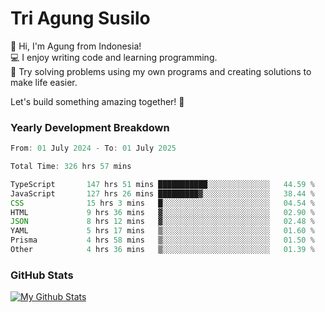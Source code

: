 # Tri Agung Susilo

👋 Hi, I'm Agung from Indonesia!<br>
💻 I enjoy writing code and learning programming.<br>
🧠 Try solving problems using my own programs and creating solutions to make life easier.

Let's build something amazing together! 🚀

### Yearly Development Breakdown

<!--START_SECTION:waka-->

```TypeScript JavaScript PHP
From: 01 July 2024 - To: 01 July 2025

Total Time: 326 hrs 57 mins

TypeScript       147 hrs 51 mins ███████████░░░░░░░░░░░░░░   44.59 %
JavaScript       127 hrs 26 mins █████████▓░░░░░░░░░░░░░░░   38.44 %
CSS              15 hrs 3 mins   █░░░░░░░░░░░░░░░░░░░░░░░░   04.54 %
HTML             9 hrs 36 mins   ▓░░░░░░░░░░░░░░░░░░░░░░░░   02.90 %
JSON             8 hrs 12 mins   ▓░░░░░░░░░░░░░░░░░░░░░░░░   02.48 %
YAML             5 hrs 17 mins   ▒░░░░░░░░░░░░░░░░░░░░░░░░   01.60 %
Prisma           4 hrs 58 mins   ▒░░░░░░░░░░░░░░░░░░░░░░░░   01.50 %
Other            4 hrs 36 mins   ▒░░░░░░░░░░░░░░░░░░░░░░░░   01.39 %
```

<!--END_SECTION:waka-->

### GitHub Stats

[![My Github Stats](https://github-readme-stats.vercel.app/api?username=triagung128&show_icons=true&hide=contribs,issues&count_private=true&theme=tokyonight)](https://github.com/triagung128)

<!-- [![Top Langs](https://github-readme-stats.vercel.app/api/top-langs/?username=triagung128&layout=compact)](https://github.com/triagung128) -->
